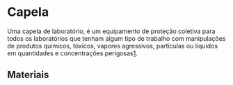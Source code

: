 # Capela
Uma capela de laboratório, é um equipamento de proteção coletiva para todos os laboratórios que tenham algum tipo de trabalho com manipulações de produtos químicos, tóxicos, vapores agressivos, partículas ou líquidos em quantidades e concentrações perigosas[1](http://www.splabor.com.br/blog/capela-de-exaustao-de-gases-2/capela-de-exaustao-de-gases-entenda-as-regras-de-funcionamento/).





## Materiais

